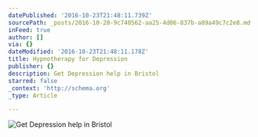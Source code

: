 ```yaml
---
datePublished: '2016-10-23T21:48:11.739Z'
sourcePath: _posts/2016-10-20-9c740562-aa25-4d06-837b-a89a49c7c2e8.md
inFeed: true
author: []
via: {}
dateModified: '2016-10-23T21:48:11.178Z'
title: Hypnotherapy for Depression
publisher: {}
description: Get Depression help in Bristol
starred: false
_context: 'http://schema.org'
_type: Article

---
```

![Get Depression help in Bristol](https://the-grid-user-content.s3-us-west-2.amazonaws.com/2600efc6-339a-4837-96c3-a0073f1dff81.jpg)